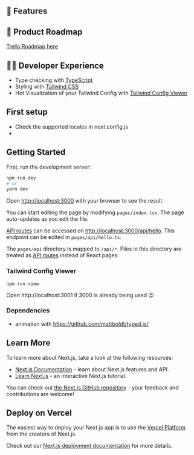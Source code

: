 ## 💎 Features



## 📆 Product Roadmap

[Trello Roadmap here](https://trello.com/b/a4gmejWr/%F0%9F%93%BC-cassette-roadmap)
## 👩‍💻 Developer Experience

- Type checking with [TypeScript](https://www.typescriptlang.org)
- Styling with [Tailwind CSS](https://tailwindcss.com)
- Hot Visualization of your Tailwind Config with [Tailwind Config Viewer](https://github.com/rogden/tailwind-config-viewer)


## First setup

- Check the supported locales in next.config.js
- 
## Getting Started

First, run the development server:

```bash
npm run dev
# or
yarn dev
```

Open [http://localhost:3000](http://localhost:3000) with your browser to see the result.

You can start editing the page by modifying `pages/index.tsx`. The page auto-updates as you edit the file.

[API routes](https://nextjs.org/docs/api-routes/introduction) can be accessed on [http://localhost:3000/api/hello](http://localhost:3000/api/hello). This endpoint can be edited in `pages/api/hello.ts`.

The `pages/api` directory is mapped to `/api/*`. Files in this directory are treated as [API routes](https://nextjs.org/docs/api-routes/introduction) instead of React pages.


### Tailwind Config Viewer

```
npm run view
```

Open http://localhost:3001 if 3000 is already being used 😉


### Dependencies

- animation with https://github.com/mattboldt/typed.js/


## Learn More

To learn more about Next.js, take a look at the following resources:

- [Next.js Documentation](https://nextjs.org/docs) - learn about Next.js features and API.
- [Learn Next.js](https://nextjs.org/learn) - an interactive Next.js tutorial.

You can check out [the Next.js GitHub repository](https://github.com/vercel/next.js/) - your feedback and contributions are welcome!

## Deploy on Vercel

The easiest way to deploy your Next.js app is to use the [Vercel Platform](https://vercel.com/new?utm_medium=default-template&filter=next.js&utm_source=create-next-app&utm_campaign=create-next-app-readme) from the creators of Next.js.

Check out our [Next.js deployment documentation](https://nextjs.org/docs/deployment) for more details.
